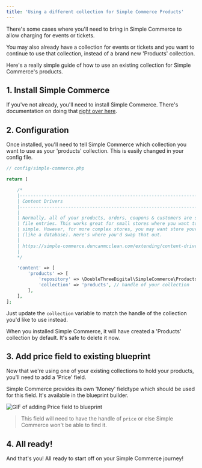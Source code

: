 ```yaml
---
title: 'Using a different collection for Simple Commerce Products'
---
```


There's some cases where you'll need to bring in Simple Commerce to allow charging for events or tickets.

You may also already have a collection for events or tickets and you want to continue to use that collection, instead of a brand new 'Products' collection.

Here's a really simple guide of how to use an existing collection for Simple Commerce's products.

## 1. Install Simple Commerce

If you've not already, you'll need to install Simple Commerce. There's documentation on doing that [right over here](https://simple-commerce.duncanmcclean.com/installation#standard-install).

## 2. Configuration

Once installed, you'll need to tell Simple Commerce which collection you want to use as your 'products' collection. This is easily changed in your config file.

```php
// config/simple-commerce.php

return [

    /*
    |--------------------------------------------------------------------------
    | Content Drivers
    |--------------------------------------------------------------------------
    |
    | Normally, all of your products, orders, coupons & customers are stored as flat
    | file entries. This works great for small stores where you want to keep everything
    | simple. However, for more complex stores, you may want store your data somewhere else
    | (like a database). Here's where you'd swap that out.
    |
    | https://simple-commerce.duncanmcclean.com/extending/content-drivers
    |
    */

    'content' => [
        'products' => [
            'repository' => \DoubleThreeDigital\SimpleCommerce\Products\Product::class,
            'collection' => 'products', // handle of your collection
        ],
    ],
];
```

Just update the `collection` variable to match the handle of the collection you'd like to use instead.

When you installed Simple Commerce, it will have created a 'Products' collection by default. It's safe to delete it now.

## 3. Add price field to existing blueprint

Now that we're using one of your existing collections to hold your products, you'll need to add a 'Price' field.

Simple Commerce provides its own 'Money' fieldtype which should be used for this field. It's available in the blueprint builder.

![GIF of adding Price field to blueprint](/img/simple-commerce/add-price-field-to-blueprint-compressed.gif)

> This field will need to have the handle of `price` or else Simple Commerce won't be able to find it.

## 4. All ready!

And that's you! All ready to start off on your Simple Commerce journey!
